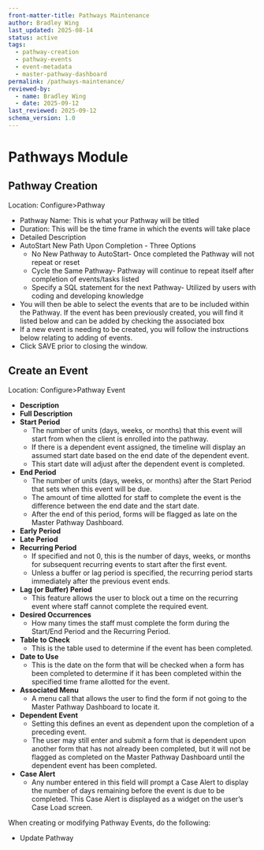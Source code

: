 ```yaml
---
front-matter-title: Pathways Maintenance
author: Bradley Wing
last_updated: 2025-08-14
status: active
tags:
  - pathway-creation
  - pathway-events
  - event-metadata
  - master-pathway-dashboard
permalink: /pathways-maintenance/
reviewed-by:
  - name: Bradley Wing
  - date: 2025-09-12
last_reviewed: 2025-09-12
schema_version: 1.0
---
```


# Pathways Module

## Pathway Creation

Location: Configure>Pathway

- Pathway Name: This is what your Pathway will be titled  
- Duration: This will be the time frame in which the events will take place
- Detailed Description
- AutoStart New Path Upon Completion - Three Options
  - No New Pathway to AutoStart- Once completed the Pathway will not repeat or reset
  - Cycle the Same Pathway- Pathway will continue to repeat itself after completion of events/tasks listed
  - Specify a SQL statement for the next Pathway- Utilized by users with coding and developing knowledge
- You will then be able to select the events that are to be included within the Pathway. If the event has been previously created, you will find it listed below and can be added by checking the associated box
- If a new event is needing to be created, you will follow the instructions below relating to adding of events.  
- Click SAVE prior to closing the window.  

## Create an Event

Location: Configure>Pathway Event

- **Description**
- **Full Description**
- **Start Period**
  - The number of units (days, weeks, or months) that this event will start from when the client is enrolled into the pathway.
  - If there is a dependent event assigned, the timeline will display an assumed start date based on the end date of the dependent event.
  - This start date will adjust after the dependent event is completed.
- **End Period**
  - The number of units (days, weeks, or months) after the Start Period that sets when this event will be due.
  - The amount of time allotted for staff to complete the event is the difference between the end date and the start date.
  - After the end of this period, forms will be flagged as late on the Master Pathway Dashboard.
- **Early Period**
- **Late Period**
- **Recurring Period**
  - If specified and not 0, this is the number of days, weeks, or months for subsequent recurring events to start after the first event.
  - Unless a buffer or lag period is specified, the recurring period starts immediately after the previous event ends.
- **Lag (or Buffer) Period**
  - This feature allows the user to block out a time on the recurring event where staff cannot complete the required event.
- **Desired Occurrences**
  - How many times the staff must complete the form during the Start/End Period and the Recurring Period.
- **Table to Check**
  - This is the table used to determine if the event has been completed.
- **Date to Use**
  - This is the date on the form that will be checked when a form has been completed to determine if it has been completed within the specified time frame allotted for the event.
- **Associated Menu**
  - A menu call that allows the user to find the form if not going to the Master Pathway Dashboard to locate it.
- **Dependent Event**
  - Setting this defines an event as dependent upon the completion of a preceding event.
  - The user may still enter and submit a form that is dependent upon another form that has not already been completed, but it will not be flagged as completed on the Master Pathway Dashboard until the dependent event has been completed.
- **Case Alert**
  - Any number entered in this field will prompt a Case Alert to display the number of days remaining before the event is due to be completed. This Case Alert is displayed as a widget on the user’s Case Load screen.

When creating or modifying Pathway Events, do the following:

- Update Pathway 